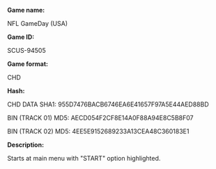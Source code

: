 **Game name:**

NFL GameDay (USA)

**Game ID:**

SCUS-94505

**Game format:**

CHD

**Hash:**

CHD DATA SHA1: 955D7476BACB6746EA6E41657F97A5E44AED88BD

BIN (TRACK 01) MD5: AECD054F2CF8E14A0F88A94E8C5B8F07

BIN (TRACK 02) MD5: 4EE5E9152689233A13CEA48C360183E1

**Description:**

Starts at main menu with "START" option highlighted.